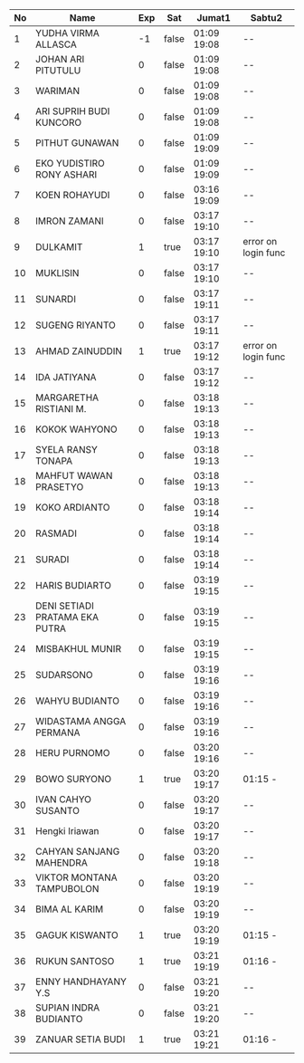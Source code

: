 | No | Name | Exp | Sat | Jumat1 | Sabtu2 |
|-----|-----|-----|-----|-----|-----|
| 1 | YUDHA VIRMA ALLASCA | -1 | false | 01:09 19:08 | -- |
| 2 | JOHAN ARI PITUTULU | 0 | false | 01:09 19:08 | -- |
| 3 | WARIMAN | 0 | false | 01:09 19:08 | -- |
| 4 | ARI SUPRIH BUDI KUNCORO | 0 | false | 01:09 19:08 | -- |
| 5 | PITHUT GUNAWAN | 0 | false | 01:09 19:09 | -- |
| 6 | EKO YUDISTIRO RONY ASHARI | 0 | false | 01:09 19:09 | -- |
| 7 | KOEN ROHAYUDI | 0 | false | 03:16 19:09 | -- |
| 8 | IMRON ZAMANI | 0 | false | 03:17 19:10 | -- |
| 9 | DULKAMIT | 1 | true | 03:17 19:10 | error on login func | 03:07 - |
| 10 | MUKLISIN | 0 | false | 03:17 19:10 | -- |
| 11 | SUNARDI | 0 | false | 03:17 19:11 | -- |
| 12 | SUGENG RIYANTO | 0 | false | 03:17 19:11 | -- |
| 13 | AHMAD ZAINUDDIN | 1 | true | 03:17 19:12 | error on login func | 03:07 - |
| 14 | IDA JATIYANA | 0 | false | 03:17 19:12 | -- |
| 15 | MARGARETHA RISTIANI M. | 0 | false | 03:18 19:13 | -- |
| 16 | KOKOK WAHYONO | 0 | false | 03:18 19:13 | -- |
| 17 | SYELA RANSY TONAPA | 0 | false | 03:18 19:13 | -- |
| 18 | MAHFUT WAWAN PRASETYO | 0 | false | 03:18 19:13 | -- |
| 19 | KOKO ARDIANTO | 0 | false | 03:18 19:14 | -- |
| 20 | RASMADI | 0 | false | 03:18 19:14 | -- |
| 21 | SURADI | 0 | false | 03:18 19:14 | -- |
| 22 | HARIS BUDIARTO | 0 | false | 03:19 19:15 | -- |
| 23 | DENI SETIADI PRATAMA EKA PUTRA | 0 | false | 03:19 19:15 | -- |
| 24 | MISBAKHUL MUNIR | 0 | false | 03:19 19:15 | -- |
| 25 | SUDARSONO | 0 | false | 03:19 19:16 | -- |
| 26 | WAHYU BUDIANTO | 0 | false | 03:19 19:16 | -- |
| 27 | WIDASTAMA ANGGA PERMANA | 0 | false | 03:19 19:16 | -- |
| 28 | HERU PURNOMO | 0 | false | 03:20 19:16 | -- |
| 29 | BOWO SURYONO | 1 | true | 03:20 19:17 | 01:15 - |
| 30 | IVAN CAHYO SUSANTO | 0 | false | 03:20 19:17 | -- |
| 31 | Hengki Iriawan | 0 | false | 03:20 19:17 | -- |
| 32 | CAHYAN SANJANG MAHENDRA | 0 | false | 03:20 19:18 | -- |
| 33 | VIKTOR MONTANA TAMPUBOLON | 0 | false | 03:20 19:19 | -- |
| 34 | BIMA AL KARIM | 0 | false | 03:20 19:19 | -- |
| 35 | GAGUK KISWANTO | 1 | true | 03:20 19:19 | 01:15 - |
| 36 | RUKUN SANTOSO | 1 | true | 03:21 19:19 | 01:16 - |
| 37 | ENNY HANDHAYANY Y.S | 0 | false | 03:21 19:20 | -- |
| 38 | SUPIAN INDRA BUDIANTO | 0 | false | 03:21 19:20 | -- |
| 39 | ZANUAR SETIA BUDI | 1 | true | 03:21 19:21 | 01:16 - |
